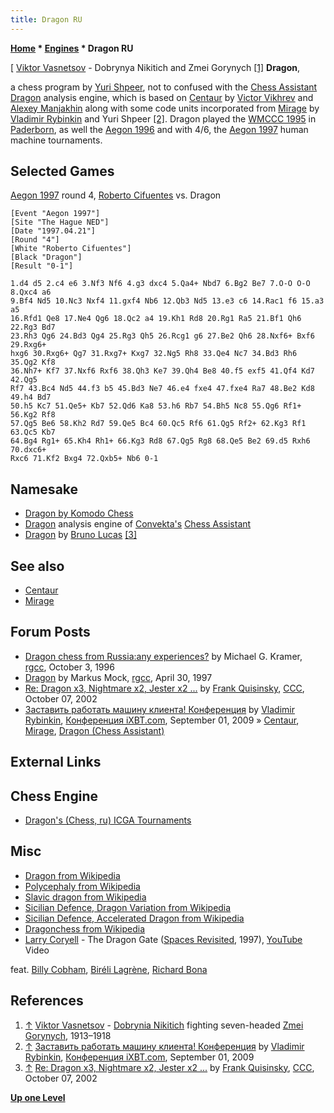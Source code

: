 ```yaml
---
title: Dragon RU
---
```

**[Home](Home "Home") * [Engines](Engines "Engines") * Dragon RU**

\[ [Viktor Vasnetsov](Category:Viktor_Vasnetsov "Category:Viktor Vasnetsov") - Dobrynya Nikitich and Zmei Gorynych <a id="cite-note-1" href="#cite-ref-1">[1]</a>
**Dragon**,

a chess program by [Yuri Shpeer](Yuri_Shpeer "Yuri Shpeer"), not to confused with the [Chess Assistant](Chess_Assistant "Chess Assistant") [Dragon](</Dragon_(Chess_Assistant)> "Dragon (Chess Assistant)") analysis engine, which is based on [Centaur](Centaur "Centaur") by [Victor Vikhrev](Victor_Vikhrev "Victor Vikhrev") and [Alexey Manjakhin](Alexey_Manjakhin "Alexey Manjakhin") along with some code units incorporated from [Mirage](Mirage "Mirage") by [Vladimir Rybinkin](Vladimir_Rybinkin "Vladimir Rybinkin") and Yuri Shpeer <a id="cite-note-2" href="#cite-ref-2">[2]</a>.
Dragon played the [WMCCC 1995](WMCCC_1995 "WMCCC 1995") in [Paderborn](https://en.wikipedia.org/wiki/Paderborn), as well the [Aegon 1996](Aegon_1996 "Aegon 1996") and with 4/6, the [Aegon 1997](Aegon_1997 "Aegon 1997") human machine tournaments.

## Selected Games

[Aegon 1997](Aegon_1997 "Aegon 1997") round 4, [Roberto Cifuentes](https://en.wikipedia.org/wiki/Roberto_Cifuentes) vs. Dragon

```
[Event "Aegon 1997"]
[Site "The Hague NED"]
[Date "1997.04.21"]
[Round "4"]
[White "Roberto Cifuentes"]
[Black "Dragon"]
[Result "0-1"]

1.d4 d5 2.c4 e6 3.Nf3 Nf6 4.g3 dxc4 5.Qa4+ Nbd7 6.Bg2 Be7 7.O-O O-O 8.Qxc4 a6 
9.Bf4 Nd5 10.Nc3 Nxf4 11.gxf4 Nb6 12.Qb3 Nd5 13.e3 c6 14.Rac1 f6 15.a3 a5 
16.Rfd1 Qe8 17.Ne4 Qg6 18.Qc2 a4 19.Kh1 Rd8 20.Rg1 Ra5 21.Bf1 Qh6 22.Rg3 Bd7 
23.Rh3 Qg6 24.Bd3 Qg4 25.Rg3 Qh5 26.Rcg1 g6 27.Be2 Qh6 28.Nxf6+ Bxf6 29.Rxg6+ 
hxg6 30.Rxg6+ Qg7 31.Rxg7+ Kxg7 32.Ng5 Rh8 33.Qe4 Nc7 34.Bd3 Rh6 35.Qg2 Kf8 
36.Nh7+ Kf7 37.Nxf6 Rxf6 38.Qh3 Ke7 39.Qh4 Be8 40.f5 exf5 41.Qf4 Kd7 42.Qg5 
Rf7 43.Bc4 Nd5 44.f3 b5 45.Bd3 Ne7 46.e4 fxe4 47.fxe4 Ra7 48.Be2 Kd8 49.h4 Bd7 
50.h5 Kc7 51.Qe5+ Kb7 52.Qd6 Ka8 53.h6 Rb7 54.Bh5 Nc8 55.Qg6 Rf1+ 56.Kg2 Rf8 
57.Qg5 Be6 58.Kh2 Rd7 59.Qe5 Bc4 60.Qc5 Rf6 61.Qg5 Rf2+ 62.Kg3 Rf1 63.Qc5 Kb7 
64.Bg4 Rg1+ 65.Kh4 Rh1+ 66.Kg3 Rd8 67.Qg5 Rg8 68.Qe5 Be2 69.d5 Rxh6 70.dxc6+ 
Rxc6 71.Kf2 Bxg4 72.Qxb5+ Nb6 0-1

```

## Namesake

- [Dragon by Komodo Chess](Dragon_by_Komodo_Chess "Dragon by Komodo Chess")
- [Dragon](</Dragon_(Chess_Assistant)> "Dragon (Chess Assistant)") analysis engine of [Convekta's](ChessOK "ChessOK") [Chess Assistant](Chess_Assistant "Chess Assistant")
- [Dragon](Dragon_FR "Dragon FR") by [Bruno Lucas](Bruno_Lucas "Bruno Lucas") <a id="cite-note-3" href="#cite-ref-3">[3]</a>

## See also

- [Centaur](Centaur "Centaur")
- [Mirage](Mirage "Mirage")

## Forum Posts

- [Dragon chess from Russia:any experiences?](http://groups.google.com/group/rec.games.chess.computer/browse_frm/thread/567cb62c3ecf58af) by Michael G. Kramer, [rgcc](Computer_Chess_Forums "Computer Chess Forums"), October 3, 1996
- [Dragon](http://groups.google.com/group/rec.games.chess.computer/browse_frm/thread/4009b76f76536212) by Markus Mock, [rgcc](Computer_Chess_Forums "Computer Chess Forums"), April 30, 1997
- [Re: Dragon x3, Nightmare x2, Jester x2 ...](https://www.stmintz.com/ccc/index.php?id=256952) by [Frank Quisinsky](Frank_Quisinsky "Frank Quisinsky"), [CCC](CCC "CCC"), October 07, 2002
- [Заставить работать машину клиента! Конференция](http://forum.ixbt.com/topic.cgi?id=26:39751-20#308) by [Vladimir Rybinkin](Vladimir_Rybinkin "Vladimir Rybinkin"), [Конференция iXBT.com](http://forum.ixbt.com/), September 01, 2009 » [Centaur](Centaur "Centaur"), [Mirage](Mirage "Mirage"), [Dragon (Chess Assistant)](</Dragon_(Chess_Assistant)> "Dragon (Chess Assistant)")

## External Links

## Chess Engine

- [Dragon's (Chess, ru) ICGA Tournaments](https://www.game-ai-forum.org/icga-tournaments/program.php?id=203)

## Misc

- [Dragon from Wikipedia](https://en.wikipedia.org/wiki/Dragon)
- [Polycephaly from Wikipedia](https://en.wikipedia.org/wiki/Polycephaly)
- [Slavic dragon from Wikipedia](https://en.wikipedia.org/wiki/Slavic_dragon)
- [Sicilian Defence, Dragon Variation from Wikipedia](https://en.wikipedia.org/wiki/Sicilian_Defence,_Dragon_Variation)
- [Sicilian Defence, Accelerated Dragon from Wikipedia](https://en.wikipedia.org/wiki/Sicilian_Defence,_Accelerated_Dragon)
- [Dragonchess from Wikipedia](https://en.wikipedia.org/wiki/Dragonchess)
- [Larry Coryell](Category:Larry_Coryell "Category:Larry Coryell") - The Dragon Gate ([Spaces Revisited](https://www.discogs.com/de/Larry-Coryell-Spaces-Revisited/release/1792881), 1997), [YouTube](https://en.wikipedia.org/wiki/YouTube) Video

feat. [Billy Cobham](Category:Billy_Cobham "Category:Billy Cobham"), [Biréli Lagrène](Category:Bir%C3%A9li_Lagr%C3%A8ne "Category:Biréli Lagrène"), [Richard Bona](Category:Richard_Bona "Category:Richard Bona")

## References

1. <a id="cite-ref-1" href="#cite-note-1">↑</a> [Viktor Vasnetsov](Category:Viktor_Vasnetsov "Category:Viktor Vasnetsov") - [Dobrynia Nikitich](https://en.wikipedia.org/wiki/Dobrynya_Nikitich) fighting seven-headed [Zmei Gorynych](https://en.wikipedia.org/wiki/Slavic_dragon), 1913–1918
1. <a id="cite-ref-2" href="#cite-note-2">↑</a> [Заставить работать машину клиента! Конференция](http://forum.ixbt.com/topic.cgi?id=26:39751-20#308) by [Vladimir Rybinkin](Vladimir_Rybinkin "Vladimir Rybinkin"), [Конференция iXBT.com](http://forum.ixbt.com/), September 01, 2009
1. <a id="cite-ref-3" href="#cite-note-3">↑</a> [Re: Dragon x3, Nightmare x2, Jester x2 ...](https://www.stmintz.com/ccc/index.php?id=256952) by [Frank Quisinsky](Frank_Quisinsky "Frank Quisinsky"), [CCC](CCC "CCC"), October 07, 2002

**[Up one Level](Engines "Engines")**

